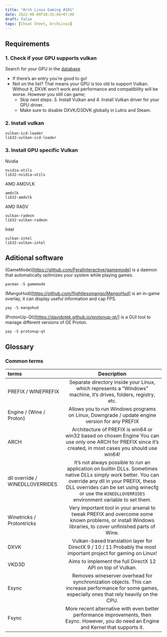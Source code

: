 ```yaml
---
title: "Arch Linux Gaming #101"
date: 2022-08-09T10:35:04+07:00
draft: false
tags: [Cheat Sheet, ArchLinux]
---
```


## Requirements

### 1. Check if your GPU supports vulkan

Search for your GPU in the [database](http://vulkan.gpuinfo.org/)

- If there’s an entry you’re good to go!
- Not on the list? That means your GPU is too old to support Vulkan. Without it, DXVK won’t work and performance and compatibility will be worse. However you still can game;
  - Skip next steps: 3. Install Vulkan and 4. Install Vulkan driver for your GPU driver.
  - Make sure to disable DXVK/D3DVK globally in Lutris and Steam.

### 2. Install vulkan

```
vulkan-icd-loader
lib32-vulkan-icd-loader
```

### 3. Install GPU specific Vulkan

Nvidia

```
nvidia-utils
lib32-nvidia-utils
```

AMD AMDVLK

```
amdvlk
lib32-amdvlk
```

AMD RADV

```
vulkan-radeon
lib32-vulkan-radeon
```

Intel

```
vulkan-intel
lib32-vulkan-intel
```

## Aditional software

(GameMode)[https://github.com/FeralInteractive/gamemode] is a daemon that automatically optimizes your system while playing games.

```
pacman -S gamemode
```

(MangoHud)[https://github.com/flightlessmango/MangoHud] is an in-game overlay, it can display useful information and cap FPS.

```
yay -S mangohud
```

(ProtonUp-Qt)[https://davidotek.github.io/protonup-qt/] is a GUI tool to manage different versions of GE Proton.

```
yay -S protonup-qt
```

## Glossary

### Common terms

| terms                           |                                                                                                                           Description                                                                                                                           |
| :------------------------------ | :-------------------------------------------------------------------------------------------------------------------------------------------------------------------------------------------------------------------------------------------------------------: |
| PREFIX / WINEPREFIX             |                                                                        Separate directory inside your Linux, which represents a “Windows” machine, it’s drives, folders, registry, etc.                                                                         |
| Engine / (Wine / Proton)        |                                                                                  Allows you to run Windows programs on Linux, Downgrade / update engine version for any PREFIX                                                                                  |
| ARCH                            |                                                  Architecture of PREFIX is win64 or win32 based on chosen Engine You can use only one ARCH for PREFIX since it’s created, in most cases you should use win64!                                                   |
| dll override / WINEDLLOVERRIDES | It’s not always possible to run an application on builtin DLLs. Sometimes native DLLs simply work better. You can override any dll in your PREFIX, these DLL overrides can be set using winecfg or use the `WINEDLLOVERRIDES` environment variable to set them. |
| Winetricks / Protontricks       |                                                     Very important tool in your arsenal to tweak PREFIX and overcome some known problems, or install Windows libraries, to cover unfinished parts of Wine.                                                      |
| DXVK                            |                                                                         Vulkan-based translation layer for DirectX 9 / 10 / 11 Probably the most important project for gaming on Linux!                                                                         |
| VKD3D                           |                                                                                                   Aims to implement the full DirectX 12 API on top of Vulkan.                                                                                                   |
| Esync                           |                                                      Removes wineserver overhead for synchronization objects. This can increase performance for some games, especially ones that rely heavily on the CPU.                                                       |
| Fsync                           |                                                           More recent alternative with even better performance improvements, then Esync. However, you do need an Engine and Kernel that supports it.                                                            |
